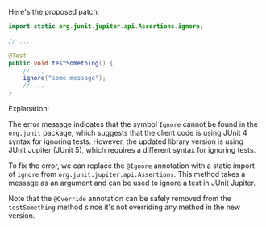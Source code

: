Here's the proposed patch:
```java
import static org.junit.jupiter.api.Assertions.ignore;

// ...

@Test
public void testSomething() {
    // ...
    ignore("some message");
    // ...
}
```
Explanation:

The error message indicates that the symbol `Ignore` cannot be found in the `org.junit` package, which suggests that the client code is using JUnit 4 syntax for ignoring tests. However, the updated library version is using JUnit Jupiter (JUnit 5), which requires a different syntax for ignoring tests.

To fix the error, we can replace the `@Ignore` annotation with a static import of `ignore` from `org.junit.jupiter.api.Assertions`. This method takes a message as an argument and can be used to ignore a test in JUnit Jupiter.

Note that the `@Override` annotation can be safely removed from the `testSomething` method since it's not overriding any method in the new version.